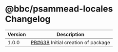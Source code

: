# @bbc/psammead-locales Changelog

| Version | Description |
|---------|-------------|
| 1.0.0 | [PR#638](https://github.com/BBC-News/psammead/pull/638) Initial creation of package |
